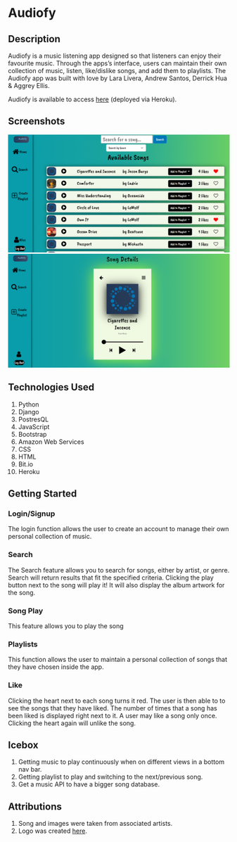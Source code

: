 # Audiofy

## Description
Audiofy is a music listening app designed so that listeners can enjoy their favourite music. Through the apps’s interface, users can maintain their own collection of music, listen, like/dislike songs, and add them to playlists. The Audiofy app was built with love by Lara Livera, Andrew Santos, Derrick Hua & Aggrey Ellis.

Audiofy is available to access [here](https://audiofyapp.herokuapp.com/) (deployed via Heroku).

## Screenshots
 ![search page](/screenshots/searchpage.PNG?raw=true)
 ![songdetails2](/screenshots/songdetails2.PNG?raw=true)

## Technologies Used
1. Python
2. Django
3. PostresQL
4. JavaScript
5. Bootstrap
6. Amazon Web Services
7. CSS
8. HTML
9. Bit.io
10. Heroku

## Getting Started
### Login/Signup
The login function allows the user to create an account to manage their own personal collection of music.
### Search
The Search feature allows you to search for songs, either by artist, or genre. Search will return results that fit the specified criteria. Clicking the play button next to the song will play it! It will also display the album artwork for the song.
### Song Play
This feature allows you to play the song
### Playlists
This function allows the user to maintain a personal collection of songs that they have chosen inside the app.
### Like
Clicking the heart next to each song turns it red. The user is then able to to see the songs that they have liked. The number of times that a song has been liked is displayed right next to it. A user may like a song only once. Clicking the heart again will unlike the song.


## Icebox 
1. Getting music to play continuously when on different views in a bottom nav bar.
2. Getting playlist to play and switching to the next/previous song. 
3. Get a music API to have a bigger song database.

## Attributions
1. Song and images were taken from associated artists. 
2. Logo was created [here](looka.com).
